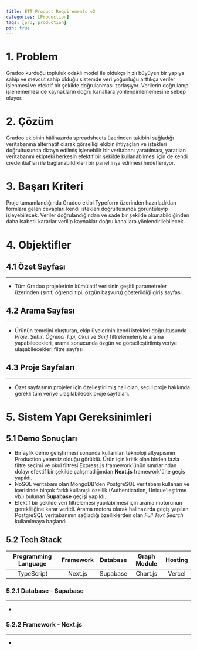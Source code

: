 ```yaml
---
title: ETT Product Requirements v2
categories: [Production]
tags: [prd, production]
pin: true
---
```


# 1. **Problem**

Gradoo kurduğu topluluk odaklı model ile oldukça hızlı büyüyen bir yapıya sahip ve mevcut sahip olduğu sistemde veri yoğunluğu arttıkça veriler işlenmesi ve efektif bir şekilde doğrulanması zorlaşıyor. Verilerin doğrulanıp işlenememesi de kaynakların doğru kanallara yönlendirilememesine sebep oluyor.

# 2. **Çözüm**

Gradoo ekibinin hâlihazırda spreadsheets üzerinden takibini sağladığı veritabanına alternatif olarak görselliği ekibin ihtiyaçları ve istekleri doğrultusunda dizayn edilmiş işlenebilir bir veritabanı yaratılması, yaratılan veritabanını ekipteki herkesin efektif bir şekilde kullanabilmesi için de kendi credential’ları ile bağlanabildikleri bir panel inşa edilmesi hedefleniyor.

# 3. **Başarı Kriteri**

Proje tamamlandığında Gradoo ekibi Typeform üzerinden hazırladıkları formlara gelen cevapları kendi istekleri doğrultusunda görüntüleyip işleyebilecek. Veriler doğrulandığından ve sade bir şekilde okunabildiğinden daha isabetli kararlar verilip kaynaklar doğru kanallara yönlendirilebilecek.

# 4. **Objektifler**

## 4.1 Özet Sayfası

---
- Tüm Gradoo projelerinin kümülatif verisinin çeşitli parametreler üzerinden (sınıf, öğrenci tipi, özgün başvuru) gösterildiği giriş sayfası.

## 4.2 Arama Sayfası

---
- Ürünün temelini oluşturan, ekip üyelerinin kendi istekleri doğrultusunda *Proje*, *Şehir*, *Öğrenci Tipi*, *Okul* ve *Sınıf* filtrelemeleriyle arama yapabilecekleri, arama sonucunda özgün ve görselleştirilmiş veriye ulaşabilecekleri filtre sayfası.

## 4.3 Proje Sayfaları

---
- Özet sayfasının projeler için özelleştirilmiş hali olan, seçili proje hakkında gerekli tüm veriye ulaşılabilecek proje sayfaları.

# 5. **Sistem Yapı Gereksinimleri**

## 5.1 **Demo Sonuçları**

- Bir aylık demo geliştirmesi sonunda kullanılan teknoloji altyapısının Production yetersiz olduğu görüldü. Ürün için kritik olan birden fazla filtre seçimi ve okul filtresi Express.js framework'ünün sınırlarından dolayı efektif bir şekilde çalışmadığından **Next.js** framework'üne geçiş yapıldı.
- NoSQL veritabanı olan MongoDB'den PostgreSQL veritabanı kullanan ve içerisinde birçok farklı kullanışlı özellik (Authentication, Unique'leştirme vb.) bulunan  **Supabase** geçişi yapıldı.
- Efektif bir şekilde veri filtrelemesi yapılabilmesi için arama motorunun gerekliliğine karar verildi. Arama motoru olarak halihazırda geçiş yapılan PostgreSQL veritabanının sağladığı özelliklerden olan *Full Text Search* kullanılmaya başlandı.

## 5.2 **Tech Stack**

|Programming Language|Framework|Database|Graph Module|Hosting|
|:-:|:-:|:-:|:-:|:-:|
|TypeScript|Next.js|Supabase|Chart.js|Vercel

### 5.2.1 **Database - Supabase**

---
- 

### 5.2.2 **Framework - Next.js**

---
-
